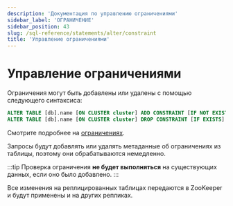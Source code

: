 ```yaml
---
description: 'Документация по управлению ограничениями'
sidebar_label: 'ОГРАНИЧЕНИЕ'
sidebar_position: 43
slug: /sql-reference/statements/alter/constraint
title: 'Управление ограничениями'
---
```



# Управление ограничениями

Ограничения могут быть добавлены или удалены с помощью следующего синтаксиса:

```sql
ALTER TABLE [db].name [ON CLUSTER cluster] ADD CONSTRAINT [IF NOT EXISTS] constraint_name CHECK expression;
ALTER TABLE [db].name [ON CLUSTER cluster] DROP CONSTRAINT [IF EXISTS] constraint_name;
```

Смотрите подробнее на [ограничениях](../../../sql-reference/statements/create/table.md#constraints).

Запросы будут добавлять или удалять метаданные об ограничениях из таблицы, поэтому они обрабатываются немедленно.

:::tip
Проверка ограничения **не будет выполняться** на существующих данных, если оно было добавлено.
:::

Все изменения на реплицированных таблицах передаются в ZooKeeper и будут применены и на других репликах.
